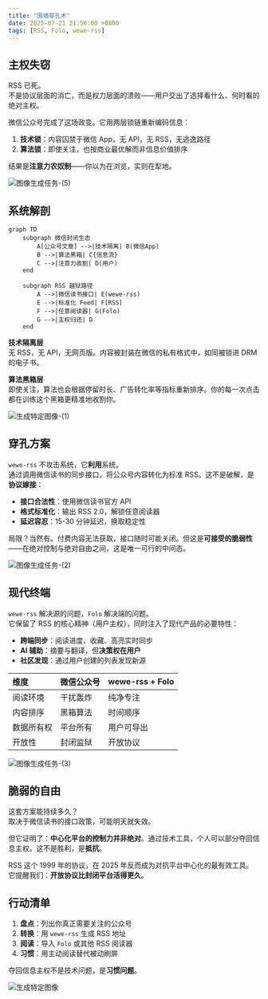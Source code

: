 ```yaml
---
title: "围墙穿孔术"
date: 2025-07-21 21:56:00 +0800
tags: [RSS, Folo, wewe-rss]
---
```


## 主权失窃

RSS 已死。  
不是协议层面的消亡，而是权力层面的溃败——用户交出了选择看什么、何时看的绝对主权。

微信公众号完成了这场政变。它用两层锁链重新编码信息：

1. **技术锁**：内容囚禁于微信 App，无 API，无 RSS，无逃逸路径
2. **算法锁**：即使关注，也按商业最优解而非信息价值排序

结果是**注意力农奴制**——你以为在浏览，实则在犁地。

![图像生成任务-(5)](<https://cuipengfei.github.io/picx-images-hosting/20250721/图像生成任务-(5).491kn3k47y.png>)

## 系统解剖

```mermaid
graph TD
    subgraph 微信封闭生态
        A[公众号文章] -->|技术隔离| B(微信App)
        B -->|算法黑箱| C{信息流}
        C -->|注意力收割| D(用户)
    end

    subgraph RSS 越狱路径
        A -->|微信读书接口| E(wewe-rss)
        E -->|标准化 Feed| F[RSS]
        F -->|任意阅读器| G(Folo)
        G -->|主权归还| D
    end
```

**技术隔离层**  
无 RSS，无 API，无网页版。内容被封装在微信的私有格式中，如同被锁进 DRM 的电子书。

**算法黑箱层**  
即使关注，算法也会根据停留时长、广告转化率等指标重新排序。你的每一次点击都在训练这个黑箱更精准地收割你。

![生成特定图像-(1)](<https://cuipengfei.github.io/picx-images-hosting/20250721/生成特定图像-(1).60uji03h4a.png>)

## 穿孔方案

`wewe-rss` 不攻击系统，它**利用**系统。  
通过调用微信读书的同步接口，将公众号内容转化为标准 RSS。这不是破解，是**协议嫁接**：

- **接口合法性**：使用微信读书官方 API
- **格式标准化**：输出 RSS 2.0，解锁任意阅读器
- **延迟容忍**：15-30 分钟延迟，换取稳定性

局限？当然有。付费内容无法获取，接口随时可能关闭。但这是**可接受的脆弱性**——在绝对控制与绝对自由之间，这是唯一可行的中间态。

![图像生成任务-(2)](<https://cuipengfei.github.io/picx-images-hosting/20250721/图像生成任务-(2).5q7pouo8yv.png>)

## 现代终端

`wewe-rss` 解决源的问题，`Folo` 解决端的问题。  
它保留了 RSS 的核心精神（用户主权），同时注入了现代产品的必要特性：

- **跨端同步**：阅读进度、收藏、高亮实时同步
- **AI 辅助**：摘要与翻译，但**决策权在用户**
- **社区发现**：通过用户创建的列表发现新源

| 维度       | 微信公众号 | wewe-rss + Folo |
| :--------- | :--------- | :-------------- |
| 阅读环境   | 干扰轰炸   | 纯净专注        |
| 内容排序   | 黑箱算法   | 时间顺序        |
| 数据所有权 | 平台所有   | 用户可导出      |
| 开放性     | 封闭监狱   | 开放协议        |

![图像生成任务-(3)](<https://cuipengfei.github.io/picx-images-hosting/20250721/图像生成任务-(3).7p3wf6trab.png>)

## 脆弱的自由

这套方案能持续多久？  
取决于微信读书的接口政策，可能明天就失效。

但它证明了：**中心化平台的控制力并非绝对**。通过技术工具，个人可以部分夺回信息主权。这不是胜利，是**抵抗**。

RSS 这个 1999 年的协议，在 2025 年反而成为对抗平台中心化的最有效工具。它提醒我们：**开放协议比封闭平台活得更久**。

## 行动清单

1. **盘点**：列出你真正需要关注的公众号
2. **转换**：用 `wewe-rss` 生成 RSS 地址
3. **阅读**：导入 `Folo` 或其他 RSS 阅读器
4. **习惯**：用主动阅读替代被动刷屏

夺回信息主权不是技术问题，是**习惯问题**。

![生成特定图像](https://cuipengfei.github.io/picx-images-hosting/20250721/生成特定图像.1sfc86d8bx.png)
